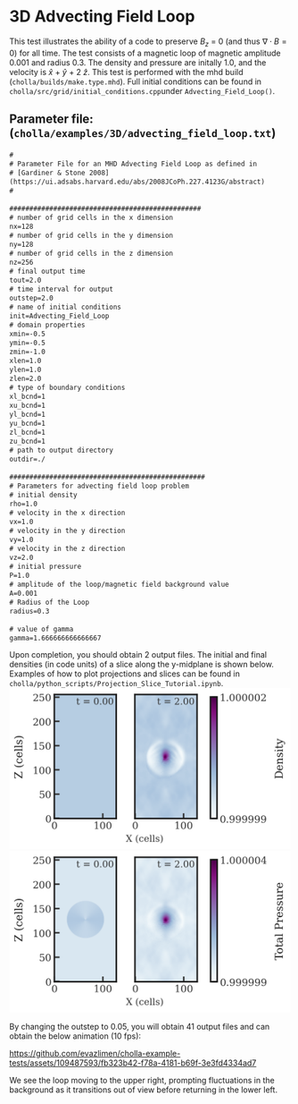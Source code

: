 # 3D Advecting Field Loop
This test illustrates the ability of a code to preserve $B_{z}$ = 0 (and thus $\nabla \cdot B = 0$) for all time. The test consists of a magnetic loop of magnetic amplitude 0.001 and radius 0.3. The density and pressure are initally 1.0, and the velocity is $\hat{x}$ + $\hat{y}$ + 2 $\hat{z}$. This test is performed with the mhd build (`cholla/builds/make.type.mhd`). Full initial conditions can be found in `cholla/src/grid/initial_conditions.cpp`under `Advecting_Field_Loop()`. 

## Parameter file: (`cholla/examples/3D/advecting_field_loop.txt`)
```
#
# Parameter File for an MHD Advecting Field Loop as defined in
# [Gardiner & Stone 2008](https://ui.adsabs.harvard.edu/abs/2008JCoPh.227.4123G/abstract)
#

################################################
# number of grid cells in the x dimension
nx=128
# number of grid cells in the y dimension
ny=128
# number of grid cells in the z dimension
nz=256
# final output time
tout=2.0
# time interval for output
outstep=2.0
# name of initial conditions
init=Advecting_Field_Loop
# domain properties
xmin=-0.5
ymin=-0.5
zmin=-1.0
xlen=1.0
ylen=1.0
zlen=2.0
# type of boundary conditions
xl_bcnd=1
xu_bcnd=1
yl_bcnd=1
yu_bcnd=1
zl_bcnd=1
zu_bcnd=1
# path to output directory
outdir=./

#################################################
# Parameters for advecting field loop problem
# initial density
rho=1.0
# velocity in the x direction
vx=1.0
# velocity in the y direction
vy=1.0
# velocity in the z direction
vz=2.0
# initial pressure
P=1.0
# amplitude of the loop/magnetic field background value
A=0.001
# Radius of the Loop
radius=0.3

# value of gamma
gamma=1.666666666666667
```
Upon completion, you should obtain 2 output files. The initial and final densities (in code units) of a slice along the y-midplane is shown below.  Examples of how to plot projections and slices can be found in `cholla/python_scripts/Projection_Slice_Tutorial.ipynb`.  
<img src="./images/advecting-field-loop_density_xz.png" alt="Two 2D histograms side by side, showing density of cells in the z direction vs cells in x direction. The leftmost is the initial density plot with a value of 1 for each cell. The rightmost plot is the final density plot at t = 0.2 with a circle of radius 15 cells of higher density (1.000002) in the center of the plot. This region is directly ringed by a region of lower density (0.999999) with a width of 30 cells. The remaining cells have a value of 1" width="1200" />  
<img src="./images/advecting-field-loop_pressure_xz.png" alt="Two 2D histograms side by side, showing pressure of cells in the z direction vs cells in x direction. The leftmost is the initial pressure plot with circle of density 1.000001 and radius 40 centered on (64, 128). The circle varies slightly in density. The remaining cells have a density of 1. The rightmost plot is the final density plot at t = 0.2 with a circle of radius 15 cells of higher pressure (1.000004) in the center of the plot. There is a small gap before a ring of lower pressure (0.999999) of width 10. The remaining cells vary between 1.000000 and 1.000001 without any sharp transitions." width="1200" />  

By changing the outstep to 0.05, you will obtain 41 output files and can obtain the below animation (10 fps):

https://github.com/evazlimen/cholla-example-tests/assets/109487593/fb323b42-f78a-4181-b69f-3e3fd4334ad7

We see the loop moving to the upper right, prompting fluctuations in the background as it transitions out of view before returning in the lower left. 
